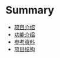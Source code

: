 # Summary

* [项目介绍](README.md)
* [功能介绍](introduce/function/README.md)
* [参考资料](introduce/references/README.md)
* [项目结构](introduce/content/README.md)


